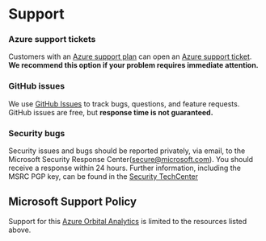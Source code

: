 # Support

### Azure support tickets

Customers with an [Azure support plan](https://azure.microsoft.com/support/options/) can open an [Azure support ticket](https://azure.microsoft.com/support/create-ticket/).
**We recommend this option if your problem requires immediate attention.**

### GitHub issues

We use [GitHub Issues](https://github.com/Azure/Azure-Orbital-Analytics-Samples/issues/new/choose) to track bugs, questions, and feature requests.
GitHub issues are free, but **response time is not guaranteed.** 

### Security bugs
Security issues and bugs should be reported privately, via email, to the Microsoft Security Response Center(secure@microsoft.com). 
You should receive a response within 24 hours. 
Further information, including the MSRC PGP key, can be found in the [Security TechCenter](https://www.microsoft.com/msrc/faqs-report-an-issue?rtc=1)

## Microsoft Support Policy  

Support for this [Azure Orbital Analytics](https://aka.ms/synapse-geospatial-analytics) is limited to the resources listed above.
